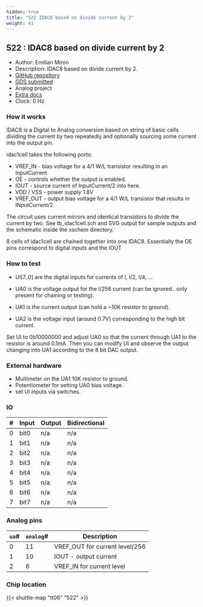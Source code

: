 ```yaml
---
hidden: true
title: "522 IDAC8 based on divide current by 2"
weight: 41
---
```


## 522 : IDAC8 based on divide current by 2

* Author: Emilian Miron
* Description: IDAC8 based on divide current by 2.
* [GitHub repository](https://github.com/diferential/tt06-rf-playground)
* [GDS submitted](https://github.com/diferential/tt06-rf-playground/actions/runs/8758383324)
* Analog project
* [Extra docs]()
* Clock: 0 Hz

### How it works

IDAC8 is a Digital to Analog conversion based on string of basic cells dividing the current by two repeatedly and optionally sourcing some current into the output pin.

idac1cell takes the following ports:

- VREF_IN - bias voltage for a 4/1 W/L transistor resulting in an InputCurrent
- OE - controls whether the output is enabled.
- IOUT - source current of InputCurrent/2 into here.
- VDD / VSS - power supply 1.8V
- VREF_OUT - output bias voltage for a 4/1 W/L transistor that results in INputCurrent/2.

The circuit uses current mirrors and identical transistors to divide the current by two. See tb_idac1cell.sch and SVG output for sample outputs and the schematic inside the xschem directory.

8 cells of idac1cell are chained together into one IDAC8. Essentially the OE pins correspond to
digital inputs and the IOUT

### How to test

- UI[7..0] are the digital inputs for currents of I, I/2, I/4, ...

- UA0 is the voltage output for the I/256 current (can be ignored.. only present for chaining or testing).

- UA1 is the current output (can hold a ~10K resistor to ground).

- UA2 is the voltage input (around 0.7V) corresponding to the high bit current.

Set UI to 0b10000000 and adjust UA0 so that the current through UA1 to the resistor is around 0.1mA. Then you can modify UI and observe the output changing into UA1 according to the 8 bit DAC output.

### External hardware

- Multimeter on the UA1 10K resistor to ground.
- Potentiometer for setting UA0 bias voltage.
- set UI inputs via switches.


### IO

| #             | Input    | Output   | Bidirectional   |
| ------------- | -------- | -------- | --------------- |
| 0 | bit0  | n/a  | n/a        |
| 1 | bit1  | n/a  | n/a        |
| 2 | bit2  | n/a  | n/a        |
| 3 | bit3  | n/a  | n/a        |
| 4 | bit4  | n/a  | n/a        |
| 5 | bit5  | n/a  | n/a        |
| 6 | bit6  | n/a  | n/a        |
| 7 | bit7  | n/a  | n/a        |

### Analog pins

| `ua`#        | `analog`#        | Description         |
| ------------ | ---------------- | ------------------- |
| 0 | 11 | VREF_OUT for current level/256           |
| 1 | 10 | IOUT - output current           |
| 2 | 6 | VREF_IN for current level           |

### Chip location

{{< shuttle-map "tt06" "522" >}}
